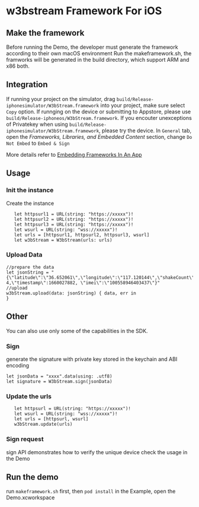 # w3bstream Framework For iOS

## Make the framework
Before running the Demo, the developer must generate the framework according to their own macOS environment 
Run the makeframework.sh, the framworks will be generated in the build directory, which support ARM and x86 both.

## Integration
If running your project on the simulator, drag `build/Release-iphonesimulator/W3bStream.framework` into your project,  make sure select `Copy` option. If runnging on the device or submitting to Appstore, please use `build/Release-iphoneos/W3bStream.framework`. If you encouter unexceptions of Privatekey when using `build/Release-iphonesimulator/W3bStream.framework`, please try the device.
In `General` tab, open the _Frameworks,_ _Libraries, and Embedded Content_ section, change `Do Not Embed` to `Embed & Sign`

More details  refer to [Embedding Frameworks In An App](https://developer.apple.com/library/archive/technotes/tn2435/_index.html)
## Usage

### Init the instance

Create the instance
```
   let httpsurl1 = URL(string: "https://xxxxx")!
   let httpsurl2 = URL(string: "https://xxxxx")!
   let httpsurl3 = URL(string: "https://xxxxx")!
   let wsurl = URL(string: "wss://xxxxx")!
   let urls = [httpsurl1, httpsurl2, httpsurl3, wsurl]
   let w3bStream = W3bStream(urls: urls)
```

### Upload Data
```
//prepare the data
let jsonString = "{\"latitude\":\"36.652061\",\"longitude\":\"117.120144\",\"shakeCount\": 4,\"timestamp\":1660027882, \"imei\":\"100558946403437\"}"
//upload
w3bStream.upload(data: jsonString) { data, err in
} 
```

## Other
You can also use only some of the capabilities in the SDK. 
### Sign
generate the signature with private key stored in the keychain and ABI encoding
```
let jsonData = "xxxx".data(using: .utf8)
let signature = W3bStream.sign(jsonData)
```
### Update the urls
```
   let httpsurl = URL(string: "https://xxxxx")!
   let wsurl = URL(string: "wss://xxxxx")!
   let urls = [httpsurl, wsurl]
   w3bStream.update(urls)
```
### Sign request
sign API demonstrates how to verify the unique device
check the usage in the Demo


## Run the demo
run `makeframework.sh` first, then `pod install` in the Example, open the Demo.xcworkspace
